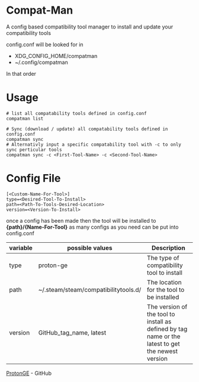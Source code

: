 # Compat-Man
A config based compatibility tool manager to install and update your compatibility tools

config.conf will be looked for in
* XDG_CONFIG_HOME/compatman
* ~/.config/compatman

In that order

# Usage
````
# list all compatability tools defined in config.conf
compatman list
````
```
# Sync (download / update) all compatability tools defined in config.conf
compatman sync
# Alternativly input a specific compatability tool with -c to only sync perticular tools
compatman sync -c <First-Tool-Name> -c <Second-Tool-Name>
```

# Config File

````
[<Custom-Name-For-Tool>]
type=<Desired-Tool-To-Install>
path=<Path-To-Tools-Desired-Location>
version=<Version-To-Install>
````

once a config has been made then the tool will be installed to **{path}/{Name-For-Tool}**
as many configs as you need can be put into config.conf

| variable | possible values                      | Description                                                                                       |
|----------|--------------------------------------|---------------------------------------------------------------------------------------------------|
| type     | proton-ge                            | The type of compatibility tool to install                                                         |
| path     | ~/.steam/steam/compatibilitytools.d/ | The location for the tool to be installed                                                         |
| version  | GitHub_tag_name, latest              | The version of the tool to install as defined by tag name or the latest to get the newest version |

[ProtonGE](https://github.com/GloriousEggroll/proton-ge-custom) - GitHub